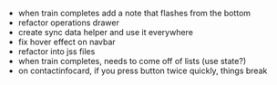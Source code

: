 - when train completes add a note that flashes from the bottom
- refactor operations drawer
- create sync data helper and use it everywhere
- fix hover effect on navbar
- refactor into jss files
- when train completes, needs to come off of lists (use state?)
- on contactinfocard, if you press button twice quickly, things break